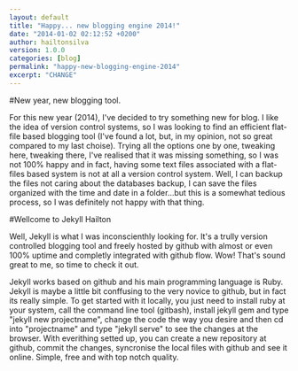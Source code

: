 ```yaml
---
layout: default
title: "Happy... new blogging engine 2014!"
date: "2014-01-02 02:12:52 +0200"
author: hailtonsilva
version: 1.0.0
categories: [blog]
permalink: "happy-new-blogging-engine-2014"
excerpt: "CHANGE"
---
```


#New year, new blogging tool.

For this new year (2014), I've decided to try something new for blog. I like the idea of version control systems, so I was looking to find an efficient flat-file based blogging tool (I've found a lot, but, in my opinion, not so great compared to my last choise). Trying all the options one by one, tweaking here, tweaking there, I've realised that it was missing something, so I was not 100% happy and in fact, having some text files associated with a flat-files based system is not at all a version control system. Well, I can backup the files not caring about the databases backup, I can save the files organized with the time and date in a folder...but this is a somewhat tedious process, so I was definitely not happy with that thing.

#Wellcome to Jekyll Hailton

Well, Jekyll is what I was inconscienthly looking for. It's a trully version controlled blogging tool and freely hosted by github with almost or even 100% uptime and completly integrated with github flow. Wow! That's sound great to me, so time to check it out.

Jekyll works based on github and his main programming language is Ruby. Jekyll is maybe a little bit conffusing to the very novice to github, but in fact its really simple. To get started with it locally, you just need to install ruby at your system, call the command line tool (gitbash), install jekyll gem and type "jekyll new projectname", change the code the way you desire and then cd into "projectname" and type "jekyll serve" to see the changes at the browser. With everithing setted up, you can create a new repository at github, commit the changes, syncronise the local files with github and see it online. Simple, free and with top notch quality.
